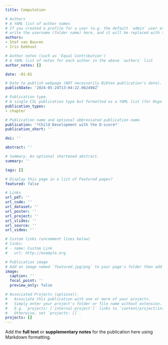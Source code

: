 ```yaml
---
title: Computation

# Authors
# A YAML list of author names
# If you created a profile for a user (e.g. the default `admin` user at `content/authors/admin/`), 
# write the username (folder name) here, and it will be replaced with their full name and linked to their profile.
authors:
- Stef van Buuren
- Iris Eekhout

# Author notes (such as 'Equal Contribution')
# A YAML list of notes for each author in the above `authors` list
author_notes: []

date: -01-01

# Date to publish webpage (NOT necessarily Bibtex publication's date).
publishDate: '2024-05-24T13:04:22.062498Z'

# Publication type.
# A single CSL publication type but formatted as a YAML list (for Hugo requirements).
publication_types:
- chapter

# Publication name and optional abbreviated publication name.
publication: '*Child Development with the D-score*'
publication_short: ''

doi: ''

abstract: ''

# Summary. An optional shortened abstract.
summary: ''

tags: []

# Display this page in a list of Featured pages?
featured: false

# Links
url_pdf: ''
url_code: ''
url_dataset: ''
url_poster: ''
url_project: ''
url_slides: ''
url_source: ''
url_video: ''

# Custom links (uncomment lines below)
# links:
# - name: Custom Link
#   url: http://example.org

# Publication image
# Add an image named `featured.jpg/png` to your page's folder then add a caption below.
image:
  caption: ''
  focal_point: ''
  preview_only: false

# Associated Projects (optional).
#   Associate this publication with one or more of your projects.
#   Simply enter your project's folder or file name without extension.
#   E.g. `projects: ['internal-project']` links to `content/project/internal-project/index.md`.
#   Otherwise, set `projects: []`.
projects: []
---
```


Add the **full text** or **supplementary notes** for the publication here using Markdown formatting.
